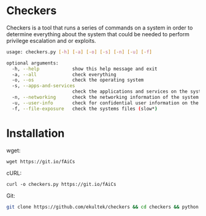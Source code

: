 # Checkers

Checkers is a tool that runs a series of commands on a system in order to determine everything about the system that could be needed to perform privilege escalation and or exploits.


```bash
usage: checkers.py [-h] [-a] [-o] [-s] [-n] [-u] [-f]

optional arguments:
  -h, --help            show this help message and exit
  -a, --all             check everything
  -o, --os              check the operating system
  -s, --apps-and-services
                        check the applications and services on the system
  -n, --networking      check the networking information of the system
  -u, --user-info       check for confidential user information on the system
  -f, --file-exposure   check the systems files (slow*)

```

# Installation
wget:
```
wget https://git.io/fAiCs
```

cURL:
```
curl -o checkers.py https://git.io/fAiCs
```

Git:
```bash
git clone https://github.com/ekultek/checkers && cd checkers && python checkers.py
```
